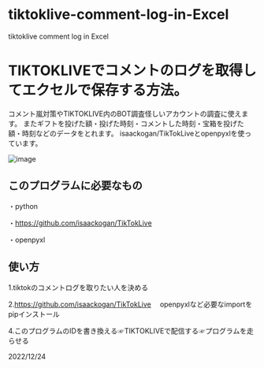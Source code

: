 # tiktoklive-comment-log-in-Excel
tiktoklive comment log in Excel

# TIKTOKLIVEでコメントのログを取得してエクセルで保存する方法。
コメント嵐対策やTIKTOKLIVE内のBOT調査怪しいアカウントの調査に使えます。
またギフトを投げた額・投げた時刻・コメントした時刻・宝箱を投げた額・時刻などのデータをとれます。
isaackogan/TikTokLiveとopenpyxlを使っています。


![image](https://user-images.githubusercontent.com/78278542/209412545-af63ad17-215a-4529-a420-516a7b84bfa0.png)



## このプログラムに必要なもの

・python

・https://github.com/isaackogan/TikTokLive


・openpyxl

## 使い方

1.tiktokのコメントログを取りたい人を決める

2.https://github.com/isaackogan/TikTokLive
　openpyxlなど必要なimportをpipインストール

4.このプログラムのIDを書き換える☞TIKTOKLIVEで配信する☞プログラムを走らせる


2022/12/24
